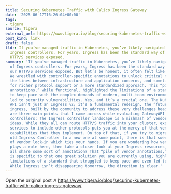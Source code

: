 ```yaml
---
title: Securing Kubernetes Traffic with Calico Ingress Gateway
date: '2025-06-17T16:26:04+00:00'
tags:
- tigera
source: Tigera
external_url: https://www.tigera.io/blog/securing-kubernetes-traffic-with-calico-ingress-gateway/
post_kind: link
draft: false
tldr: If you’ve managed traffic in Kubernetes, you’ve likely navigated the world of
  Ingress controllers. For years, Ingress has been the standard way of getting our
  HTTP/S services exposed.
summary: 'If you’ve managed traffic in Kubernetes, you’ve likely navigated the world
  of Ingress controllers. For years, Ingress has been the standard way of getting
  our HTTP/S services exposed. But let’s be honest, it often felt like a compromise.
  We wrestled with controller-specific annotations to unlock critical features, blurred
  the lines between infrastructure and application concerns, and sometimes wished
  for richer protocol support or a more standardized approach. This “pile of vendor
  annotations,” while functional, highlighted the limitations of a standard that struggled
  to keep pace with the complex demands of modern, multi-team environments and even
  led to security vulnerabilities. Yes, and it’s a crucial one. The Kubernetes Gateway
  API isn’t just an Ingress v2; it’s a fundamental redesign, the “future” of Kubernetes
  ingress, built by the community to address these very challenges head-on. There
  are three main points that I came across while evaluating GatewayAPI and Ingress
  controllers: The Ingress controller landscape is a mishmash of vendors with cool
  ideas. While they all can route HTTP/S traffic into your cluster, expanding your
  services to include other protocols puts you at the mercy of that vendor and the
  capabilities that they implement. On top of that, if you try to migrate from your
  old Ingress Controller to a new one at some point, there is that sweet conversation
  of vendor lock-in which ties your hands. If you are wondering how vendor lock-in
  plays a role here, then take a closer look at your Ingress resources, don’t they
  all share some sort of annotation? That “pile of vendor annotations,” while functional,
  is specific to that one great solution you are currently using, highlighting the
  limitations of a standard that struggled to keep pace and even led to security vulnerabilities.
  While Ingress isn’t disappearing tomorrow, the direction is clear.'
---
```

Open the original post ↗ https://www.tigera.io/blog/securing-kubernetes-traffic-with-calico-ingress-gateway/
